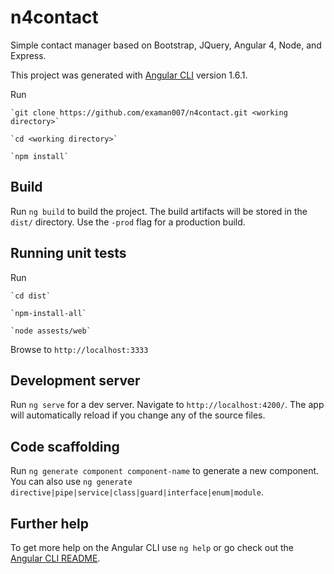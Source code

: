 # n4contact
Simple contact manager based on Bootstrap, JQuery, Angular 4, Node, and  Express.

This project was generated with [Angular CLI](https://github.com/angular/angular-cli) version 1.6.1.

Run

    `git clone https://github.com/examan007/n4contact.git <working directory>`

    `cd <working directory>`

	`npm install`

## Build

Run `ng build` to build the project. The build artifacts will be stored in the `dist/` directory. Use the `-prod` flag for a production build.

## Running unit tests

Run 
 
   
	`cd dist`

    `npm-install-all`

	`node assests/web`

Browse to `http://localhost:3333`

## Development server

Run `ng serve` for a dev server. Navigate to `http://localhost:4200/`. The app will automatically reload if you change any of the source files.

## Code scaffolding

Run `ng generate component component-name` to generate a new component. You can also use `ng generate directive|pipe|service|class|guard|interface|enum|module`.

## Further help

To get more help on the Angular CLI use `ng help` or go check out the [Angular CLI README](https://github.com/angular/angular-cli/blob/master/README.md).
